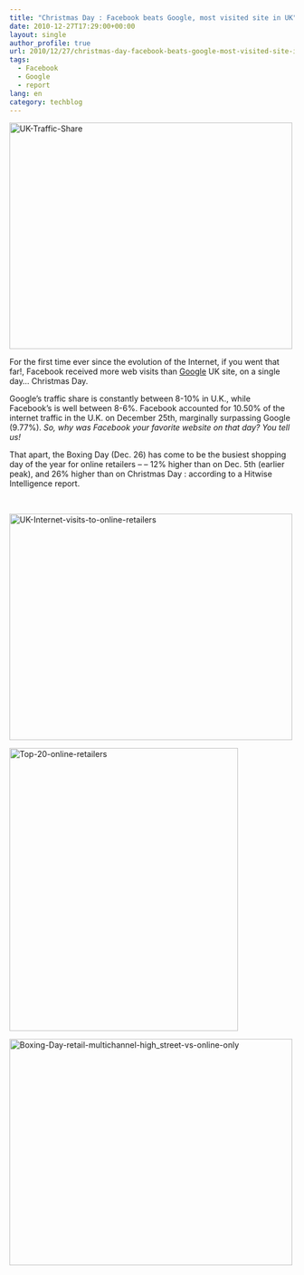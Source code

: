 ```yaml
---
title: "Christmas Day : Facebook beats Google, most visited site in UK"
date: 2010-12-27T17:29:00+00:00
layout: single
author_profile: true
url: 2010/12/27/christmas-day-facebook-beats-google-most-visited-site-in-uk/
tags:
  - Facebook
  - Google
  - report
lang: en
category: techblog
---
```

[<img title="UK-Traffic-Share" border="0" alt="UK-Traffic-Share" src="http://lh6.ggpht.com/_vaUVXcmC3OI/TRjF5iPDtpI/AAAAAAAADiw/mvyZnmTseIU/UK-Traffic-Share_thumb%5B2%5D.png?imgmax=800" width="500" height="400" />](http://lh5.ggpht.com/_vaUVXcmC3OI/TRjF4B1gmCI/AAAAAAAADis/k37N8vkC8UE/s1600-h/UK-Traffic-Share%5B4%5D.png)

For the first time ever since the evolution of the Internet, if you went that far!, Facebook received more web visits than [Google](http://wwwery.com/business/google) UK site, on a single day… Christmas Day.

Google’s traffic share is constantly between 8-10% in U.K., while Facebook’s is well between 8-6%. Facebook accounted for 10.50% of the internet traffic in the U.K. on December 25th, marginally surpassing Google (9.77%). _So, why was Facebook your favorite website on that day? You tell us!_

That apart, the Boxing Day (Dec. 26) has come to be the busiest shopping day of the year for online retailers – – 12% higher than on Dec. 5th (earlier peak), and 26% higher than on Christmas Day : according to a Hitwise Intelligence report.

 

[<img title="UK-Internet-visits-to-online-retailers" border="0" alt="UK-Internet-visits-to-online-retailers" src="http://lh4.ggpht.com/_vaUVXcmC3OI/TRjF8exeQkI/AAAAAAAADi4/s94IIzSmygk/UK-Internet-visits-to-online-retailers_thumb.png?imgmax=800" width="500" height="400" />](http://lh6.ggpht.com/_vaUVXcmC3OI/TRjF60Vq4EI/AAAAAAAADi0/KsD_DkVStiA/s1600-h/UK-Internet-visits-to-online-retailers%5B2%5D.png)

[<img title="Top-20-online-retailers" border="0" alt="Top-20-online-retailers" src="http://lh3.ggpht.com/_vaUVXcmC3OI/TRjGALr6JVI/AAAAAAAADjA/D4TdRyQ-kzI/Top-20-online-retailers_thumb%5B2%5D.png?imgmax=800" width="404" height="500" />](http://lh4.ggpht.com/_vaUVXcmC3OI/TRjF-LZPbMI/AAAAAAAADi8/WkhVSAhE9tE/s1600-h/Top-20-online-retailers%5B4%5D.png)

[<img title="Boxing-Day-retail-multichannel-high_street-vs-online-only" border="0" alt="Boxing-Day-retail-multichannel-high_street-vs-online-only" src="http://lh3.ggpht.com/_vaUVXcmC3OI/TRjGDLICkMI/AAAAAAAADjI/M_s3q_bsjIQ/Boxing-Day-retail-multichannel-high_street-vs-online-only_thumb%5B2%5D.png?imgmax=800" width="500" height="400" />](http://lh3.ggpht.com/_vaUVXcmC3OI/TRjGBebtVVI/AAAAAAAADjE/QsqkIcPmQ8Q/s1600-h/Boxing-Day-retail-multichannel-high_street-vs-online-only%5B4%5D.png)